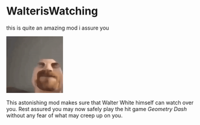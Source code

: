 # WalterisWatching

this is quite an amazing mod i assure you


<img src="logo.png" width="150" alt="the mod's logo" />


This astonishing mod makes sure that Walter White himself can watch over you. 
Rest assured you may now safely play the hit game *Geometry Dash* without any fear of what may creep up on you.
